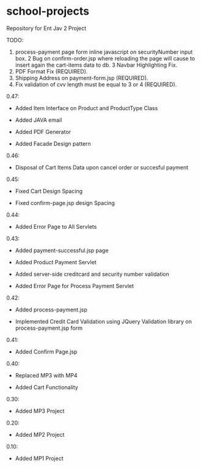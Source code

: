 # school-projects
Repository for Ent Jav 2 Project

TODO: 

  1. process-payment page form inline javascript on securityNumber input box.
  2 Bug on confirm-order.jsp where reloading the page will cause to insert again the cart-items data to db.
  3 Navbar Highlighting Fix.
  4. PDF Format Fix (REQUIRED).
  5. Shipping Address on payment-form.jsp (REQUIRED).
  6. Fix validation of cvv length must be equal to 3 or 4 (REQUIRED).

0.47:

  * Added Item Interface on Product and ProductType Class

  * Added JAVA email

  * Added PDF Generator

  * Added Facade Design pattern

0.46: 

  * Disposal of Cart Items Data upon cancel order or succesful payment

0.45: 

  * Fixed Cart Design Spacing

  * Fixed confirm-page.jsp design Spacing

0.44: 

  * Added Error Page to All Servlets

0.43:

  * Added payment-successful.jsp page
  
  * Added Product Payment Servlet
  
  * Added server-side creditcard and security number validation
  
  * Added Error Page for Process Payment Servlet

0.42:
 
  * Added process-payment.jsp
  
  * Implemented Credit Card Validation using JQuery Validation library on process-payment.jsp form

0.41: 

  * Added Confirm Page.jsp

0.40:

  * Replaced MP3 with MP4
  
  * Added Cart Functionality

0.30: 

  * Added MP3 Project

0.20:

  * Added MP2 Project
  
0.10: 

  * Added MP1 Project
